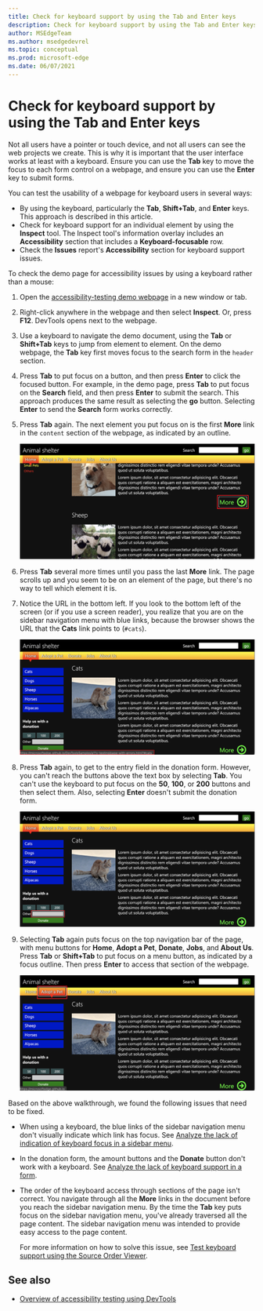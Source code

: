 ```yaml
---
title: Check for keyboard support by using the Tab and Enter keys
description: Check for keyboard support by using the Tab and Enter keys.
author: MSEdgeTeam
ms.author: msedgedevrel
ms.topic: conceptual
ms.prod: microsoft-edge
ms.date: 06/07/2021
---
```

# Check for keyboard support by using the Tab and Enter keys

Not all users have a pointer or touch device, and not all users can see the web projects we create.  This is why it is important that the user interface works at least with a keyboard.  Ensure you can use the **Tab** key to move the focus to each form control on a webpage, and ensure you can use the **Enter** key to submit forms.

You can test the usability of a webpage for keyboard users in several ways:
*  By using the keyboard, particularly the **Tab**, **Shift+Tab**, and **Enter** keys.  This approach is described in this article.
*  Check for keyboard support for an individual element by using the **Inspect** tool.  The Inspect tool's information overlay includes an **Accessibility** section that includes a **Keyboard-focusable** row.
*  Check the **Issues** report's **Accessibility** section for keyboard support issues.

To check the demo page for accessibility issues by using a keyboard rather than a mouse:

1. Open the [accessibility-testing demo webpage](https://microsoftedge.github.io/Demos/devtools-a11y-testing/) in a new window or tab.

1. Right-click anywhere in the webpage and then select **Inspect**.  Or, press **F12**.  DevTools opens next to the webpage.

1. Use a keyboard to navigate the demo document, using the **Tab** or **Shift+Tab** keys to jump from element to element.  On the demo webpage, the **Tab** key first moves focus to the search form in the `header` section.

1. Press **Tab** to put focus on a button, and then press **Enter** to click the focused button.  For example, in the demo page, press **Tab** to put focus on the **Search** field, and then press **Enter** to submit the search.  This approach produces the same result as selecting the **go** button.  Selecting **Enter** to send the **Search** form works correctly.

1. Press **Tab** again.  The next element you put focus on is the first **More** link in the `content` section of the webpage, as indicated by an outline.

   ![Navigating the document using the keyboard and the **Tab** key. Focus is shown on a link in the document](../media/a11y-testing-keyboard-focus-on-element.msft.png)

1. Press **Tab** several more times until you pass the last **More** link.  The page scrolls up and you seem to be on an element of the page, but there's no way to tell which element it is.

1. Notice the URL in the bottom left.  If you look to the bottom left of the screen (or if you use a screen reader), you realize that you are on the sidebar navigation menu with blue links, because the browser shows the URL that the **Cats** link points to (`#cats`).

   ![A lack of focus style makes it impossible to know where you currently are in the document. The only hint is the display of the link target in the bottom left corner of the screen](../media/a11y-testing-lack-of-focus-style.msft.png)

1. Press **Tab** again, to get to the entry field in the donation form.  However, you can't reach the buttons above the text box by selecting **Tab**. You can't use the keyboard to put focus on the **50**, **100**, or **200** buttons and then select them.  Also, selecting **Enter** doesn't submit the donation form.

   ![The only keyboard-accessible element in the donation form is the text entry field](../media/a11y-testing-form-field-with-outline.msft.png)

1. Selecting **Tab** again puts focus on the top navigation bar of the page, with menu buttons for **Home**, **Adopt a Pet**, **Donate**, **Jobs**, and **About Us**.  Press **Tab** or **Shift+Tab** to put focus on a menu button, as indicated by a focus outline.  Then press **Enter** to access that section of the webpage.

   ![The main menu has a highlight and a focus outline, and thus is keyboard-accessible](../media/a11y-testing-menu-with-outline.png)

Based on the above walkthrough, we found the following issues that need to be fixed.

*  When using a keyboard, the blue links of the sidebar navigation menu don't visually indicate which link has focus.  See [Analyze the lack of indication of keyboard focus in a sidebar menu](test-analyze-no-focus-indicator.md).

*  In the donation form, the amount buttons and the **Donate** button don't work with a keyboard.  See [Analyze the lack of keyboard support in a form](test-analyze-no-keyboard-support.md).

*  The order of the keyboard access through sections of the page isn't correct.  You navigate through all the **More** links in the document before you reach the sidebar navigation menu.  By the time the **Tab** key puts focus on the sidebar navigation menu, you've already traversed all the page content. The sidebar navigation menu was intended to provide easy access to the page content.

   For more information on how to solve this issue, see [Test keyboard support using the Source Order Viewer](test-tab-key-source-order-viewer.md).


<!-- ====================================================================== -->
## See also

*  [Overview of accessibility testing using DevTools](accessibility-testing-in-devtools.md)
